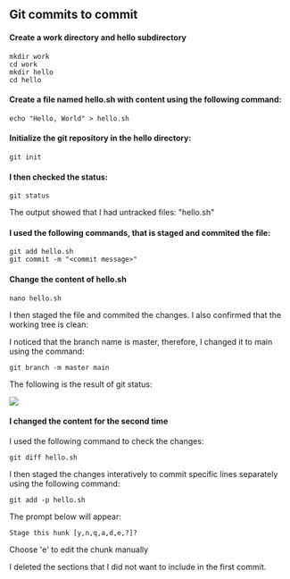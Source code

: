 
## Git commits to commit
#### Create a work directory and hello subdirectory
```console
mkdir work
cd work
mkdir hello
cd hello
```
#### Create a file named hello.sh with content using the following command:
```console
echo "Hello, World" > hello.sh
```
#### Initialize the git repository in the hello directory:
```console
git init
```
#### I then checked the status: 
```console
git status
```
The output showed that I had untracked files: "hello.sh"
#### I used the following commands, that is staged and commited the file:
```console
git add hello.sh
git commit -m "<commit message>"
```
#### Change the content of hello.sh
```console
nano hello.sh
```
I then staged the file and commited the changes. I also confirmed that the working tree is clean:

I noticed that the branch name is master, therefore, I changed it to main using the command:
```
git branch -m master main
````
The following is the result of git status:

![](status.png)
#### I changed the content for the second time


I used the following command to check the changes:
```console
git diff hello.sh
```
I then staged the changes interatively to commit specific lines separately using the following command:
```console
git add -p hello.sh
````
The prompt below will appear:
```
Stage this hunk [y,n,q,a,d,e,?]? 
```
Choose 'e' to edit the chunk manually

I deleted the sections that I did not want to include in the first commit.